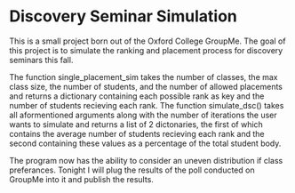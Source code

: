# Discovery Seminar Simulation

This is a small project born out of the Oxford College GroupMe. The goal of this project is to simulate the ranking and placement process for discovery seminars this fall. 

The function single_placement_sim takes the number of classes, the max class size, the number of students, and the number of allowed placements and returns a dictionary containing each possible rank as key and the number of students recieving each rank. The function simulate_dsc() takes all aformentioned arguments along with the number of iterations the user wants to simulate and returns a list of 2 dictonaries, the first of which contains the average number of students recieving each rank and the second containing these values as a percentage of the total student body.

The program now has the ability to consider an uneven distribution if class preferances. Tonight I will plug the results of the poll conducted on GroupMe into it and publish the results.